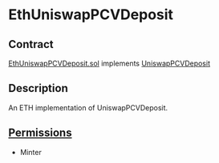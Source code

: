 # EthUniswapPCVDeposit

## Contract

[EthUniswapPCVDeposit.sol](https://github.com/fei-protocol/fei-protocol-core/blob/master/contracts/pcv/EthUniswapPCVDeposit.sol) implements [UniswapPCVDeposit](https://github.com/fei-protocol/fei-protocol-core/wiki/UniswapPCVDeposit)

## Description

An ETH implementation of UniswapPCVDeposit.

## [Permissions](https://github.com/fei-protocol/fei-protocol-core/wiki/Permissions)

* Minter

